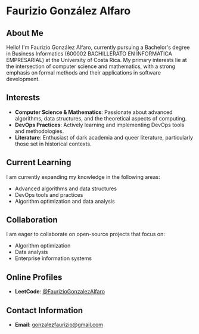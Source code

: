 # Faurizio González Alfaro

## About Me
Hello! I'm Faurizio González Alfaro, currently pursuing a Bachelor's degree in Business Informatics (600002 BACHILLERATO EN INFORMATICA EMPRESARIAL) at the University of Costa Rica. My primary interests lie at the intersection of computer science and mathematics, with a strong emphasis on formal methods and their applications in software development.

## Interests
- **Computer Science & Mathematics**: Passionate about advanced algorithms, data structures, and the theoretical aspects of computing.
- **DevOps Practices**: Actively learning and implementing DevOps tools and methodologies.
- **Literature**: Enthusiast of dark academia and queer literature, particularly those set in historical contexts.

## Current Learning
I am currently expanding my knowledge in the following areas:
- Advanced algorithms and data structures
- DevOps tools and practices
- Algorithm optimization and data analysis

## Collaboration
I am eager to collaborate on open-source projects that focus on:
- Algorithm optimization
- Data analysis
- Enterprise information systems

## Online Profiles
- **LeetCode**: [@FaurizioGonzalezAlfaro](https://leetcode.com/FaurizioGonzalezAlfaro)

## Contact Information
- **Email**: [gonzalezfaurizio@gmail.com](mailto:gonzalezfaurizio@gmail.com)
